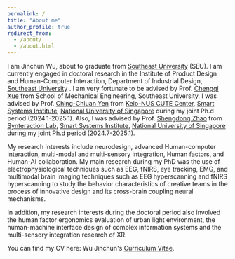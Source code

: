 ```yaml
---
permalink: /
title: "About me"
author_profile: true
redirect_from: 
  - /about/
  - /about.html
---
```

I am Jinchun Wu, about to graduate from [Southeast University]([https://www.seu.edu.cn/]) (SEU). I am currently engaged in doctoral research in the Institute of Product Design and Human-Computer Interaction, Department of Industrial Design, [Southeast University]([url](https://www.seu.edu.cn/)) . I am very fortunate to be advised by Prof. [Chengqi Xue]([url](https://me.seu.edu.cn/xcq/list.htm)) from School of Mechanical Engineering, Southeast University. I was advised by Prof. [Ching-Chiuan Yen]([url](https://discovery.nus.edu.sg/960-chingchiuan-yen)) from [Keio-NUS CUTE Center]([url](https://cutecenter.nus.edu.sg/)), [Smart Systems Institute]([url](https://ssi.nus.edu.sg/#world)), [National University of Singapore]([url](https://nus.edu.sg/)) during my joint Ph.d period (2024.1-2025.1). Also, I was advised by Prof. [Shengdong Zhao]([url](https://shengdongzhao.com/)) from [Synteraction Lab]([url](https://synteraction.org/)), [Smart Systems Institute]([url](https://ssi.nus.edu.sg/#world)), [National University of Singapore]([url](https://nus.edu.sg/)) during my joint Ph.d period (2024.7-2025.1).

My research interests include neurodesign, advanced Human-computer interaction, multi-modal and multi-sensory integration, Human factors, and Human-AI collaboration. My main research during my PhD was the use of electrophysiological techniques such as EEG, fNIRS, eye tracking, EMG, and multimodal brain imaging techniques such as EEG hyperscanning and fNIRS hyperscanning to study the behavior characteristics of creative teams in the process of innovative design and its cross-brain coupling neural mechanisms. 

In addition, my research interests during the doctoral period also involved the human factor ergonomics evaluation of urban light environment, the human-machine interface design of complex information systems and the multi-sensory integration research of XR.


You can find my CV here: Wu Jinchun's [Curriculum Vitae](assets/Curriculum_Vitae.pdf).


